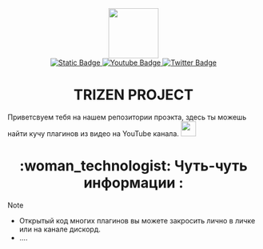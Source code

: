 <div id="header" align="center">
  <img src="https://media.giphy.com/media/M9gbBd9nbDrOTu1Mqx/giphy.gif" width="100"/>
</div>

<div id="badges" align="center">
  <a href="https://discord.gg/exubBYRyu4">
    <img alt="Static Badge" src="https://img.shields.io/badge/Discord-link?style=for-the-badge&logo=Discord&logoColor=white&color=blue&link=https%3A%2F%2Fdiscord.gg%2FexubBYRyu4">
  </a>
  <a href="your-youtube-URL">
    <img src="https://img.shields.io/badge/YouTube-red?style=for-the-badge&logo=youtube&logoColor=white" alt="Youtube Badge"/>
  </a>
  <a href="your-twitter-URL">
    <img src="https://img.shields.io/badge/Twitter-blue?style=for-the-badge&logo=twitter&logoColor=white" alt="Twitter Badge"/>
  </a>
</div>
<div>
<h1 align="center">
  TRIZEN PROJECT
</h1>
<a>
  Приветсвуем тебя на нашем репозитории проэкта, здесь ты можешь найти кучу плагинов из видео на YouTube канала.
  <img src="https://media.giphy.com/media/hvRJCLFzcasrR4ia7z/giphy.gif" width="30px"/>
  <a>
</div>
<div align="center">
  <h1>:woman_technologist: Чуть-чуть информации :</h1>
</div>

> [!NOTE]
>   - Открытый код многих плагинов вы можете закросить лично в личке или на канале дискорд.
>   - ....

